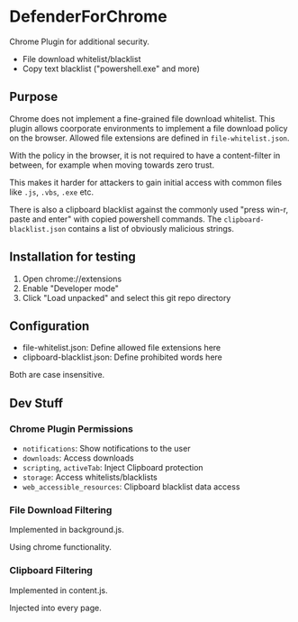 # DefenderForChrome

Chrome Plugin for additional security. 

* File download whitelist/blacklist
* Copy text blacklist ("powershell.exe" and more)


## Purpose

Chrome does not implement a fine-grained file download whitelist. 
This plugin allows coorporate environments to implement a file
download policy on the browser. Allowed file extensions 
are defined in `file-whitelist.json`.

With the policy in the browser, it is not required to have a
content-filter in between, for example when moving towards 
zero trust. 

This makes it harder for attackers to gain initial access with
common files like `.js`, `.vbs`, `.exe` etc.

There is also a clipboard blacklist against the commonly
used "press win-r, paste and enter" with copied powershell
commands. The `clipboard-blacklist.json` contains a list 
of obviously malicious strings. 


## Installation for testing

1) Open chrome://extensions
2) Enable "Developer mode"
3) Click "Load unpacked" and select this git repo directory


## Configuration

* file-whitelist.json: Define allowed file extensions here
* clipboard-blacklist.json: Define prohibited words here

Both are case insensitive.


## Dev Stuff

### Chrome Plugin Permissions

* `notifications`: Show notifications to the user
* `downloads`: Access downloads
* `scripting`, `activeTab`: Inject Clipboard protection
* `storage`: Access whitelists/blacklists
* `web_accessible_resources`: Clipboard blacklist data access


### File Download Filtering

Implemented in background.js.

Using chrome functionality. 


### Clipboard Filtering

Implemented in content.js. 

Injected into every page. 
